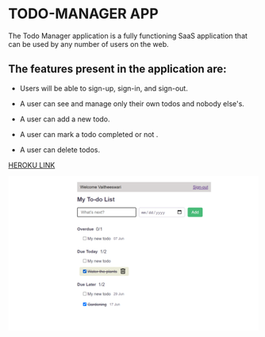 # TODO-MANAGER APP

The Todo Manager application is  a fully functioning SaaS application that can be used by any number of users on the web.

## The features present in the application are:

* Users will be able to sign-up, sign-in, and sign-out.

* A user can see and manage only their own todos and nobody else's.

* A user can add a new todo.

* A user can mark a todo completed or not .

* A user can delete  todos.

[HEROKU LINK](https://vaithi-todo-manager.herokuapp.com)

![](app/assets/images/todo_manager.png)
